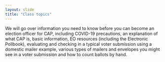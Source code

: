 ```yaml
---
layout: slide
title: "Class topics"
---
```


We will go over information you need to know before you can become an election officer for CAP, including COVID-19 precautions, an explanation of what CAP is, basic information, EO resources (including the Electronic Pollbook),  evaluating and checking in a typical voter submission using a domestic mailer example, various types of mailers and envelopes you might see in a voter submission and how to count ballots by hand.
